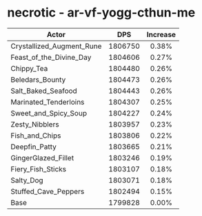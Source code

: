 # necrotic - ar-vf-yogg-cthun-me
| Actor | DPS | Increase |
|---|:---:|:---:|
|Crystallized_Augment_Rune|1806750|0.38%|
|Feast_of_the_Divine_Day|1804606|0.27%|
|Chippy_Tea|1804480|0.26%|
|Beledars_Bounty|1804473|0.26%|
|Salt_Baked_Seafood|1804443|0.26%|
|Marinated_Tenderloins|1804307|0.25%|
|Sweet_and_Spicy_Soup|1804227|0.24%|
|Zesty_Nibblers|1803957|0.23%|
|Fish_and_Chips|1803806|0.22%|
|Deepfin_Patty|1803665|0.21%|
|GingerGlazed_Fillet|1803246|0.19%|
|Fiery_Fish_Sticks|1803107|0.18%|
|Salty_Dog|1803071|0.18%|
|Stuffed_Cave_Peppers|1802494|0.15%|
|Base|1799828|0.00%|
